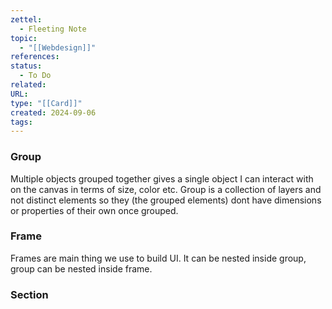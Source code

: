 ```yaml
---
zettel:
  - Fleeting Note
topic:
  - "[[Webdesign]]"
references: 
status:
  - To Do
related: 
URL: 
type: "[[Card]]"
created: 2024-09-06
tags:
---
```


### Group

Multiple objects grouped together gives a single object I can interact with on the canvas in terms of size, color etc.
Group is a collection of layers and not distinct elements so they (the grouped elements) dont have dimensions or properties of their own once grouped.

### Frame

Frames are main thing we use to build UI. It can be nested inside group, group can be nested inside frame.


### Section
